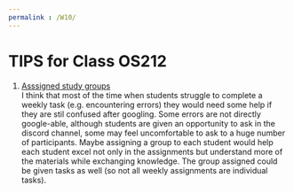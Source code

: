 ```yaml
---
permalink : /W10/
---
```




# TIPS for Class OS212

1. [Asssigned study groups](https://en.wikipedia.org/wiki/Study_group)<br>
I think that most of the time when students struggle to complete a weekly task (e.g. encountering errors) they would need some help if they are stil confused after googling. Some errors are not directly google-able, although students are given an opportunity to ask in the discord channel, some may feel uncomfortable to ask to a huge number of participants. Maybe assigning a group to each student would help each student excel not only in the assignments but understand more of the materials while exchanging knowledge. The group assigned could be given tasks as well (so not all weekly assignments are individual tasks).